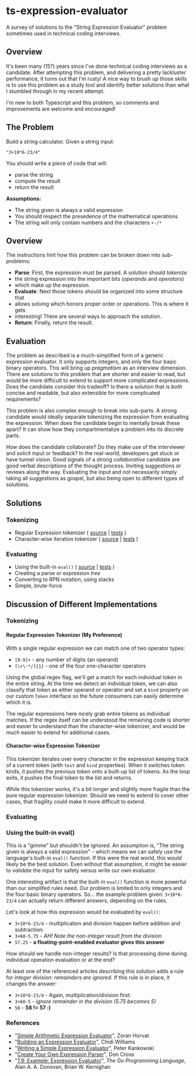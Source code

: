 # ts-expression-evaluator

A survey of solutions to the "String Expression Evaluator" problem sometimes
used in technical coding interviews.

## Overview

It's been many (15?) years since I've done technical coding interviews as a
candidate. After attempting this problem, and delivering a pretty lackluster
performance, it turns out that I'm rusty! A nice way to brush up those skills is
to use this problem as a study tool and identify better solutions than what I
stumbled through in my recent attempt.

I'm new to both Typescript and this problem, so comments and improvements are
welcome and encouraged!

## The Problem

Build a string calculator. Given a string input:

    "3+10*6-23/4"

You should write a piece of code that will:

* parse the string
* compute the result
* return the result

**Assumptions:**

* The string given is always a valid expression
* You should respect the presedence of the mathematical operations
* The string will only contain numbers and the characters `+-/*`

## Overview

The instructions hint how this problem can be broken down into sub-problems:

* **Parse**: First, the expression must be parsed. A solution should _tokenize_
* the string expression into the important bits (_operands_ and _operators_)
* which make up the expression.
* **Evaluate**: Next those tokens should be organized into some structure that
* allows solving which honors proper order or operations. This is where it gets
* interesting! There are several ways to approach the solution.
* **Return**: Finally, return the result.

## Evaluation

The problem as described is a much-simplified form of a generic expression
evaluator. It only supports integers, and only the four basic binary operators.
This will bring up _pragmatism_ as an interview dimension. There are solutions
to this problem that are shorter and easier to read, but would be more difficult
to extend to support more complicated expressions. Does the candidate consider
this tradeoff? Is there a solution that is _both_ concise and readable, but also
extensible for more complicated requirements?

This problem is also complex enough to break into sub-parts. A strong candidate
would ideally separate tokenizing the expression from evaluating the expression.
When does the candidate begin to mentally break these apart? It can show how
they compartmentalize a problem into its discrete parts.

How does the candidate collaborate? Do they make use of the interviewer and
solicit input or feedback? In the real-world, developers get stuck or have
tunnel vision. Good signals of a strong _collaborative_ candidate are good
verbal descriptions of the thought process. Inviting suggestions or reviews
along the way. Evaluating the input and not necessarily simply taking all
suggestions as gospel, but also being open to different types of solutions.

## Solutions

### Tokenizing

* Regular Expression tokenizer ( [source](./src/tokenize_regex.ts) |
  [tests](./tests/tokenize_regex.test.ts) )
* Character-wise iteration tokenizer ( [source](.src/tokenize_charwise.ts) | [tests](./tests/tokenize_charwise.test.ts) )

### Evaluating

* Using the built-in `eval()` ( [source](./src/eval.ts) |
  [tests](./tests/eval.test.ts) )
* Creating a parse or expression *tree*
* Converting to RPN notation, using stacks
* Simple, brute-force

## Discussion of Different Implementations

### Tokenizing

#### Regular Expression Tokenizer (My Preference)

With a single regular expression we can match one of two operator types:

* `[0-9]+` - any number of digits (an operand)
* `[\+\-*/]{1}` - one of the four one-character operators

Using the global regex flag, we'll get a match for each individual token in the entire string. At the time we detect an individual token, we can also classify that token as either operand or operator and set a `kind` property on our custom `Token` interface so the future consumers can easily determine which it is.

The regular expressions here nicely grab entire tokens as individual matches. If the regex itself can be understood the remaining code is shorter and easier to understand than the character-wise tokenizer, and would be much easier to extend for additional cases.

#### Character-wise Expression Tokenizer

This tokenizer iterates over every character in the expression keeping track of a current token (with `text` and `kind` properties). When it switches token kinds, it pushes the previous token onto a built-up list of tokens. As the loop exits, it pushes the final token to the list and returns.

While this tokenizer works, it's a bit longer and slightly more fragile than the pure regular expression tokenizer. Should we need to extend to cover other cases, that fragility could make it more difficult to extend.

### Evaluating

### Using the built-in eval()

This is a "gimme" but shouldn't be ignored. An assumption is, "The string given
is always a valid expression" - which means we can safely use the language's
built-in `eval()` function. If this were the real world, this would likely be
the best solution. Even without that assumption, it might be easier to
_validate_ the input for safety versus write our own evaluator.

One interesting artifact is that the built-in `eval()` function is more powerful
than our simplifed rules need. Our problem is limited to only integers and the
four basic binary operators. So... the example problem given: `3+10*6-23/4` can
actually return different answers, depending on the rules.

Let's look at how this expression would be evaluated by `eval()`:

* `3+10*6-23/4` - multiplication and division happen before addition and subtraction:
* `3+60-5.75` - _AH! Note the non-integer result from the division_
* `57.25` - **a floating-point-enabled evaluator gives this answer**

How should we handle non-integer results? Is that processing done during
individual operation evaluation or at the end?

At least one of the referenced articles describing this solution adds a rule for
_integer division: remainders are ignored_. If this rule is in place, it changes
the answer:

* `3+10*6-23/4` - Again, multiplication/division first:
* `3+60-5` - _ignore remainder in the division (5.75 becomes 5)_
* `58` - **58 != 57 :)**

### References

* "[Simple Arithmetic Expression Evaluator](https://codinghelmet.com/exercises/expression-evaluator)", Zoran Horvat
* "[Building an Expression Evaluator](https://chidiwilliams.com/post/evaluator/)", Chidi Williams
* "[Writing a Simple Expression Evaluator](https://www.strchr.com/expression_evaluator)", Peter Kankowski
* "[Create Your Own Expression Parser](https://levelup.gitconnected.com/create-your-own-expression-parser-d1f622077796)", Don Cross
* "[7.9: Example: Expression Evaluator](https://www.oreilly.com/library/view/the-go-programming/9780134190570/ebook_split_068.html)", _The Go Programming Language_, Alan A. A. Donovan, Brian W. Kernighan


